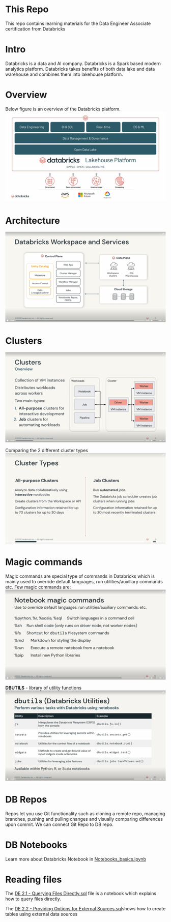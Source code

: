 # This Repo

This repo contains learning materials for the Data Engineer Associate certification from Databricks

# Intro

Databricks is a data and AI company. Databricks is a Spark based modern analytics platform.  Databricks takes benefits of both data lake and data warehouse and combines them into lakehouse platform. 

# Overview

Below figure is an overview of the Databricks platform. 
![overrview](overview.png)

# Architecture
![architecture](archi.png)

# Clusters
![cluster](clusters.png)

Comparing the 2 different cluster types
![cluster_types](cluster_types.png)

# Magic commands

Magic commands are special type of commands in Databricks which is mainly used to override default languages, run utilities/auxillary commands etc.
Few magic commands are:
![magic_commands](magic_commands.png)

**DBUTILS** - library of utility functions
![dbutils](dbutils.png)

# DB Repos
Repos let you use Git functionality such as cloning a remote repo, managing branches, pushing and pulling changes and visually comparing differences upon commit. We can connect Git Repo to DB repo.


# DB Notebooks
Learn more about Databricks Notebook in [Notebooks_basics.ipynb](Notebooks_basics.ipynb)

# Reading files
The [DE 2.1 - Querying Files Directly.sql](DE%202.1%20-%20Querying%20Files%20Directly.sql) file is a notebook which explains how to query files directly.

The [DE 2.2 - Providing Options for External Sources.sql](DE%202.2%20-%20Providing%20Options%20for%20External%20Sources.sql)shows how to create tables using external data sources


